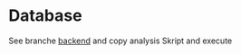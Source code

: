 # Database

See branche [backend](https://github.com/smartuni/SmartKitchen/tree/backend) and copy analysis Skript and execute
